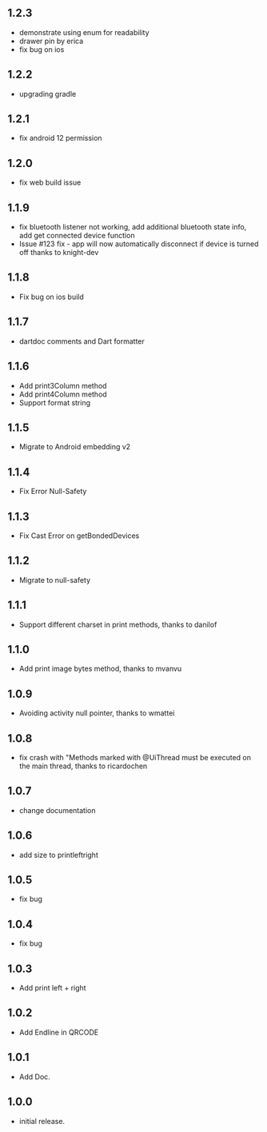 ## 1.2.3
* demonstrate using enum for readability
* drawer pin by erica
* fix bug on ios

## 1.2.2
* upgrading gradle

## 1.2.1
* fix android 12 permission

## 1.2.0
* fix web build issue

## 1.1.9
* fix bluetooth listener not working, add additional bluetooth state info, add get connected device function
* Issue #123 fix - app will now automatically disconnect if device is turned off
  thanks to knight-dev

## 1.1.8
* Fix bug on ios build

## 1.1.7

* dartdoc comments and Dart formatter

## 1.1.6

* Add print3Column method
* Add print4Column method
* Support format string

## 1.1.5

* Migrate to Android embedding v2

## 1.1.4

* Fix Error Null-Safety

## 1.1.3

* Fix Cast Error on getBondedDevices

## 1.1.2

* Migrate to null-safety

## 1.1.1

* Support different charset in print methods, thanks to danilof

## 1.1.0

* Add print image bytes method, thanks to mvanvu

## 1.0.9

* Avoiding activity null pointer, thanks to wmattei

## 1.0.8

* fix crash with "Methods marked with @UiThread must be executed on the main thread, thanks to ricardochen

## 1.0.7

* change documentation

## 1.0.6

* add size to printleftright

## 1.0.5

* fix bug

## 1.0.4

* fix bug

## 1.0.3

* Add print left + right

## 1.0.2

* Add Endline in QRCODE

## 1.0.1

* Add Doc.

## 1.0.0

* initial release.
